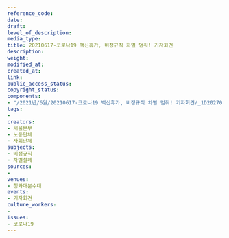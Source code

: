 ```yaml
---
reference_code: 
date: 
draft: 
level_of_description: 
media_type: 
title: 20210617-코로나19 백신휴가, 비정규직 차별 멈춰! 기자회견
description: 
weight: 
modified_at: 
created_at: 
link: 
public_access_status: 
copyright_status: 
components:
- "/2021년/6월/20210617-코로나19 백신휴가, 비정규직 차별 멈춰! 기자회견/_1D20270.jpg"
tags:
- 
creators:
- 서울본부
- 노동단체
- 사회단체
subjects:
- 비정규직
- 차별철폐
sources:
- 
venues:
- 청와대분수대
events:
- 기자회견
culture_workers:
- 
issues:
- 코로나19
---
```

